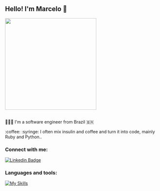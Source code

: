 ## Hello! I'm Marcelo 🤙

  <div><img width="300" src="https://media1.giphy.com/media/v1.Y2lkPTc5MGI3NjExZWJ3aGRkOXR0MGFnNjR5MzUyaDJnOXdtOHVnZW9kYWxueWx3M3d3cSZlcD12MV9pbnRlcm5hbF9naWZfYnlfaWQmY3Q9Zw/ixmzSYVKYrHgc/giphy.gif"></div>
  <br>
  <div>
    <p>👨🏻‍💻 I'm a software engineer from Brazil 🇧🇷</p>
    <p>:coffee: :syringe: I often mix insulin and coffee and turn it into code, mainly Ruby and Python..</p>
  </div>

### Connect with me:
[![Linkedin Badge](https://img.shields.io/badge/LinkedIn-0077B5?style=for-the-badge&logo=linkedin&logoColor=white)](https://www.linkedin.com/in/dealencarmarcelo)
  

### Languages and tools:
[![My Skills](https://skillicons.dev/icons?i=ruby,rails,python,fastapi,postgres,mysql,mongodb,redis,js,ts,react,angular,docker,aws,heroku,linux&perline=4)](https://skillicons.dev)

